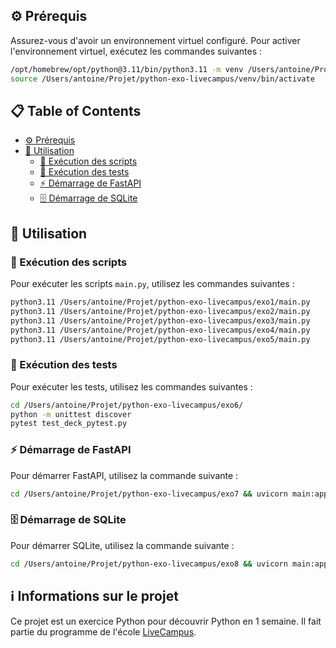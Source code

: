 ## ⚙️ Prérequis

Assurez-vous d'avoir un environnement virtuel configuré. Pour activer l'environnement virtuel, exécutez les commandes suivantes :

```bash
/opt/homebrew/opt/python@3.11/bin/python3.11 -m venv /Users/antoine/Projet/python-exo-livecampus/venv
source /Users/antoine/Projet/python-exo-livecampus/venv/bin/activate
```

## 📋 Table of Contents

- [⚙️ Prérequis](#⚙️-prérequis)
- [🚀 Utilisation](#🚀-utilisation)
  - [📜 Exécution des scripts](#📜-exécution-des-scripts)
  - [🧪 Exécution des tests](#🧪-exécution-des-tests)
  - [⚡ Démarrage de FastAPI](#⚡-démarrage-de-fastapi)
  - [🗄️ Démarrage de SQLite](#🗄️-démarrage-de-sqlite)

## 🚀 Utilisation

### 📜 Exécution des scripts

Pour exécuter les scripts `main.py`, utilisez les commandes suivantes :

```bash
python3.11 /Users/antoine/Projet/python-exo-livecampus/exo1/main.py
python3.11 /Users/antoine/Projet/python-exo-livecampus/exo2/main.py
python3.11 /Users/antoine/Projet/python-exo-livecampus/exo3/main.py
python3.11 /Users/antoine/Projet/python-exo-livecampus/exo4/main.py
python3.11 /Users/antoine/Projet/python-exo-livecampus/exo5/main.py
```

### 🧪 Exécution des tests

Pour exécuter les tests, utilisez les commandes suivantes :

```bash
cd /Users/antoine/Projet/python-exo-livecampus/exo6/
python -m unittest discover
pytest test_deck_pytest.py
```

### ⚡ Démarrage de FastAPI

Pour démarrer FastAPI, utilisez la commande suivante :

```bash
cd /Users/antoine/Projet/python-exo-livecampus/exo7 && uvicorn main:app --reload
```

### 🗄️ Démarrage de SQLite

Pour démarrer SQLite, utilisez la commande suivante :

```bash
cd /Users/antoine/Projet/python-exo-livecampus/exo8 && uvicorn main:app --reload
```

## ℹ️ Informations sur le projet

Ce projet est un exercice Python pour découvrir Python en 1 semaine. Il fait partie du programme de l'école [LiveCampus](https://www.livecampus.fr).
